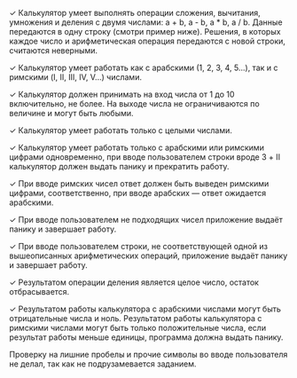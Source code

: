 ✓  Калькулятор умеет выполнять операции сложения, вычитания, умножения и деления с двумя числами: a + b, a - b, a * b, a / b. Данные передаются в одну строку (смотри пример ниже). 
        Решения, в которых каждое число и арифметическая операция передаются с новой строки, считаются неверными.

✓  Калькулятор умеет работать как с арабскими (1, 2, 3, 4, 5…), так и с римскими (I, II, III, IV, V…) числами.

✓  Калькулятор должен принимать на вход числа от 1 до 10 включительно, не более. На выходе числа не ограничиваются по величине и могут быть любыми.

✓  Калькулятор умеет работать только с целыми числами.

✓  Калькулятор умеет работать только с арабскими или римскими цифрами одновременно, при вводе пользователем строки вроде 3 + II калькулятор должен выдать панику и прекратить работу.

✓  При вводе римских чисел ответ должен быть выведен римскими цифрами, соответственно, при вводе арабских — ответ ожидается арабскими.

✓  При вводе пользователем не подходящих чисел приложение выдаёт панику и завершает работу.

✓  При вводе пользователем строки, не соответствующей одной из вышеописанных арифметических операций, приложение выдаёт панику и завершает работу.

✓  Результатом операции деления является целое число, остаток отбрасывается.

✓  Результатом работы калькулятора с арабскими числами могут быть отрицательные числа и ноль. 
       Результатом работы калькулятора с римскими числами могут быть только положительные числа, если результат работы меньше единицы, программа должна выдать панику.

Проверку на лишние пробелы и прочие символы во вводе пользователя не делал, так как не подрузамевается заданием.
